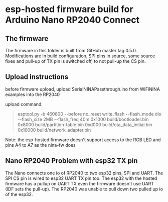 
# esp-hosted firmware build for Arduino Nano RP2040 Connect

## The firmware

The firmware in this folder is built from GitHub master tag 0.5.0. Modifications are in build configuration, SPI pins in source, some source fixes and pull-up of TX pin is switched off, to not pull-up the CS pin.

## Upload instructions

before firmware upload, upload SerialNINAPassthrough.ino from WiFiNINA examples into the RP2040

upload command:

> esptool.py -b 460800 --before no_reset  write_flash --flash_mode dio --flash_size 2MB --flash_freq 40m 0x1000 build/bootloader.bin 0x8000 build/partition-table.bin 0xd000 build/ota_data_initial.bin 0x10000 build/network_adapter.bin

Note: the esp-hosted firmware doesn't support access to the RGB LED and pins A4 to A7 as the nina-fw does

## Nano RP2040 Problem with esp32 TX pin

The Nano connects one io of RP2040 to two esp32 pins, SPI and UART. The SPI CS pin is wired to esp32 UART TX pin too. The esp32 with the hosted firmware has a pullup on UART TX even the firmware doesn't use UART (IDF sets the pull-up). The RP2040 was unable to pull down two pulled up io of the esp32.